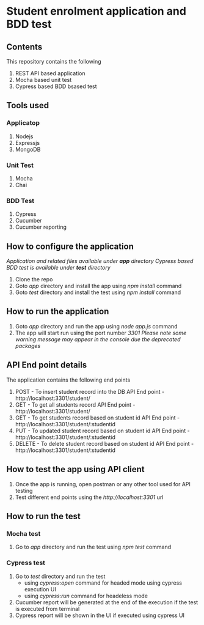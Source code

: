 # Student enrolment application and BDD test #
## Contents ##
This repository contains the following
1. REST API based application
2. Mocha based unit test
3. Cypress based BDD bsased test

## Tools used ##
### Applicatop ###
1. Nodejs
2. Expressjs
3. MongoDB

### Unit Test ###
1. Mocha
2. Chai

### BDD Test ###
1. Cypress
2. Cucumber
3. Cucumber reporting

## How to configure the application ##
_Application and related files available under **app** directory
Cypress based BDD test is available under **test** directory_

1. Clone the repo
2. Goto *app* directory and install the app using *npm install* command
3. Goto *test* directory and install the test using *npm install* command

## How to run the application ##
1. Goto *app* directory and run the app using *node app.js* command
2. The app will start run using the port number *3301*
*Please note some warning message may appear in the console due the deprecated packages*

## API End point details ##
The application contains the following end points
1. POST - To insert student record into the DB
    API End point - http://localhost:3301/student/
2. GET - To get all students record
    API End point - http://localhost:3301/student/
3. GET - To get students record based on student id
    API End point - http://localhost:3301/student/:studentid
4. PUT - To updated student record based on student id
    API End point - http://localhost:3301/student/:studentid
5. DELETE - To delete student record based on student id
    API End point - http://localhost:3301/student/:studentid

## How to test the app using API client ##
1. Once the app is running, open postman or any other tool used for API testing
2. Test different end points using the *http://localhost:3301* url

## How to run the test ##
### Mocha test ###
1. Go to *app* directory and run the test using *npm test* command

### Cypress test ###
1. Go to *test* directory and run the test 
    -   using *cypress:open* command for headed mode using cypress execution UI
    -   using *cypress:run* command for headeless mode
2. Cucumber report will be generated at the end of the execution if the test is executed from terminal
3. Cypress report will be shown in the UI if executed using cypress UI
